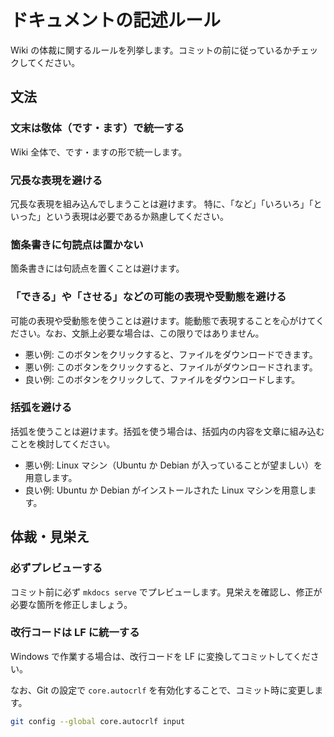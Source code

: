 # ドキュメントの記述ルール

Wiki の体裁に関するルールを列挙します。コミットの前に従っているかチェックしてください。

## 文法

### 文末は敬体（です・ます）で統一する

Wiki 全体で、です・ますの形で統一します。

### 冗長な表現を避ける

冗長な表現を組み込んでしまうことは避けます。 特に、「など」「いろいろ」「といった」という表現は必要であるか熟慮してください。

### 箇条書きに句読点は置かない

箇条書きには句読点を置くことは避けます。

### 「できる」や「させる」などの可能の表現や受動態を避ける

可能の表現や受動態を使うことは避けます。能動態で表現することを心がけてください。なお、文脈上必要な場合は、この限りではありません。

- 悪い例: このボタンをクリックすると、ファイルをダウンロードできます。
- 悪い例: このボタンをクリックすると、ファイルがダウンロードされます。
- 良い例: このボタンをクリックして、ファイルをダウンロードします。

### 括弧を避ける

括弧を使うことは避けます。括弧を使う場合は、括弧内の内容を文章に組み込むことを検討してください。

- 悪い例: Linux マシン（Ubuntu か Debian が入っていることが望ましい）を用意します。
- 良い例: Ubuntu か Debian がインストールされた Linux マシンを用意します。

## 体裁・見栄え

### 必ずプレビューする

コミット前に必ず `mkdocs serve` でプレビューします。見栄えを確認し、修正が必要な箇所を修正しましょう。

### 改行コードは LF に統一する

Windows で作業する場合は、改行コードを LF に変換してコミットしてください。

なお、Git の設定で `core.autocrlf` を有効化することで、コミット時に変更します。

```sh
git config --global core.autocrlf input
```
